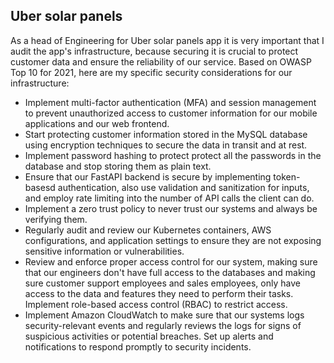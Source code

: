 ## Uber solar panels

As a head of Engineering for Uber solar panels app it is very important that I audit the app's infrastructure, because securing it is crucial to protect customer data and ensure the reliability of our service. Based on OWASP Top 10 for 2021, here are my specific security considerations for our infrastructure:

- Implement multi-factor authentication (MFA) and session management to prevent unauthorized access to customer information for our mobile applications and our web frontend.
- Start protecting customer information stored in the MySQL database using encryption techniques to secure the data in transit and at rest.
- Implement password hashing to protect protect all the passwords in the database and stop storing them as plain text.
- Ensure that our FastAPI backend is secure by implementing token-basesd authentication, also use validation and sanitization for inputs, and employ rate limiting into the number of API calls the client can do.
- Implement a zero trust policy to never trust our systems and always be verifying them.
- Regularly audit and review our Kubernetes containers, AWS configurations, and application settings to ensure they are not exposing sensitive information or vulnerabilities.
- Review and enforce proper access control for our system, making sure that our engineers don't have full access to the databases and making sure customer support employees and sales employees, only have access to the data and features they need to perform their tasks. Implement role-based access control (RBAC) to restrict access.
- Implement Amazon CloudWatch to make sure that our systems logs security-relevant events and regularly reviews the logs for signs of suspicious activities or potential breaches. Set up alerts and notifications to respond promptly to security incidents.
